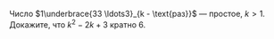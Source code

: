 Число  $1\underbrace{33 \ldots3}_{k - \text{раз}}$ — простое, $k > 1$. Докажите, что $k^2-2k+3$ кратно 6.